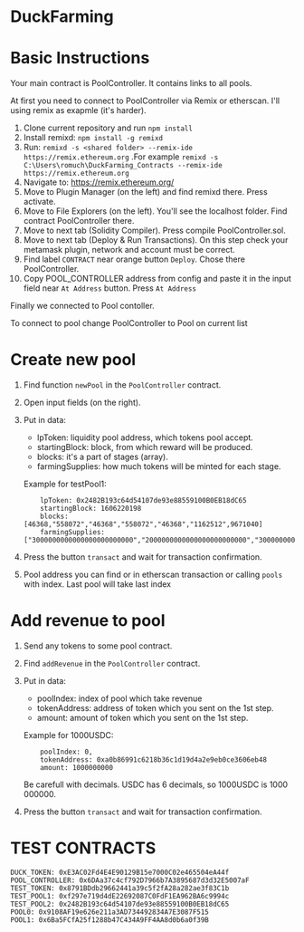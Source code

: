# DuckFarming

# Basic Instructions

Your main contract is PoolController. It contains links to all pools. 

At first you need to connect to PoolController via Remix or etherscan. I'll using remix as exapmle (it's harder).

1. Clone current repository and run ```npm install```
2. Install remixd: ```npm install -g remixd```
3. Run: ```remixd -s <shared folder> --remix-ide https://remix.ethereum.org``` .For example ```remixd -s C:\Users\romuch\DuckFarming_Contracts --remix-ide https://remix.ethereum.org```
4. Navigate to: https://remix.ethereum.org/
5. Move to Plugin Manager (on the left) and find remixd there. Press activate.
6. Move to File Explorers (on the left). You'll see the localhost folder. Find contract PoolController there.
7. Move to next tab (Solidity Compiler). Press compile PoolController.sol.
8. Move to next tab (Deploy & Run Transactions). On this step check your metamask plugin, network and account must be correct.
9. Find label `CONTRACT` near orange button `Deploy`. Chose there PoolController.
10. Copy POOL_CONTROLLER address from config and paste it in the input field near `At Address` button. Press `At Address`

Finally we connected to Pool contoller.

To connect to pool change PoolController to Pool on current list

# Create new pool

1. Find function `newPool` in the `PoolController` contract.
2. Open input fields (on the right).
3. Put in data:
	- lpToken: liquidity pool address, which tokens pool accept.
	- startingBlock: block, from which reward will be produced.
	- blocks: it's a part of stages (array).
	- farmingSupplies: how much tokens will be minted for each stage.

	Example for testPool1:
	```
		lpToken: 0x2482B193c64d54107de93e88559100B0EB18dC65
		startingBlock: 1606220198
		blocks: [46368,"558072","46368","558072","46368","1162512",9671040]
		farmingSupplies: ["3000000000000000000000000","2000000000000000000000000","3000000000000000000000000","2000000000000000000000000","3000000000000000000000000","2000000000000000000000000","5000000000000000000000000"]
	```

4. Press the button `transact` and wait for transaction confirmation.
5. Pool address you can find or in etherscan transaction or calling `pools` with index. Last pool will take last index

# Add revenue to pool

1. Send any tokens to some pool contract.
2. Find `addRevenue` in the `PoolController` contract.
3. Put in data:
	- poolIndex: index of pool which take revenue
	- tokenAddress: address of token which you sent on the 1st step.
	- amount: amount of token which you sent on the 1st step.

	Example for 1000USDC:
	```
		poolIndex: 0,
		tokenAddress: 0xa0b86991c6218b36c1d19d4a2e9eb0ce3606eb48
		amount: 1000000000
	```
	Be carefull with decimals. USDC has 6 decimals, so 1000USDC is 1000 000000.


4. Press the button `transact` and wait for transaction confirmation.


# TEST CONTRACTS

```
DUCK_TOKEN: 0xE3AC02Fd4E4E90129B15e7000C02e465504eA44f
POOL_CONTROLLER: 0x6DAa37c4cf792D7966b7A3895687d3d32E5007aF
TEST_TOKEN: 0x8791BDdb29662441a39c5f2fA28a282ae3f83C1b
TEST_POOL1: 0xf297e719d4dE22692087C0FdF1EA962BA6c9994c
TEST_POOL2: 0x2482B193c64d54107de93e88559100B0EB18dC65
POOL0: 0x9108AF19e626e211a3AD734492834A7E3087F515
POOL1: 0x6Ba5FCfA25f1288b47C434A9FF4AA8d0b6a0f39B
```
